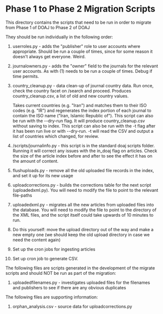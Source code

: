 # Phase 1 to Phase 2 Migration Scripts

This directory contains the scripts that need to be run in order to migrate from Phase 1 of DOAJ to Phase 2 of DOAJ

They should be run individually in the following order:


1. userroles.py - adds the "publisher" role to user accounts where appropriate.  Should be run a couple of times, since for some reason it doesn't always get everyone.  Weird.
2. journalowners.py - adds the "owner" field to the journals for the relevant user accounts.  As with (1) needs to be run a couple of times.  Debug if time permits.
3. country_cleanup.py - data clean-up of journal country data. Run once, check the country facet on /search and proceed. Produces country_cleanup.csv, a list of old and new country values.

    Takes current countries (e.g. "Iran") and matches them to their ISO codes (e.g. "IR") and regenerates the index portion of each journal to contain the ISO name ("Iran, Islamic Republic of").
    This script can also be run with the --dry-run flag. It will produce country_cleanup.csv without saving to index.
    This script can also be run with the -t flag after it has been run live or with --dry-run. -t will read the CSV and output a list of countries which changed, for review.

4. /scripts/journalinfo.py - this script is in the standard doaj scripts folder.  Running it will correct any issues with the in_doaj flag on articles.  Check the size of the article index before and after to see the effect it has on the amount of content.
5. flushuploads.py - remove all the old uploaded file records in the index, and set it up for its new usage
6. uploadcorrections.py - builds the corrections table for the next script (uploadedxml.py).  You will need to modify the file to point to the relevant file-paths
7. uploadedxml.py - migrates all the new articles from uploaded files into the database.  You will need to modify the file to point to the directory of the XML files, and the script itself could take upwards of 10 minutes to run. 
8. Do this yourself: move the upload directory out of the way and make a new empty one (we should keep the old upload directory in case we need the content again)
9. Set up the cron jobs for ingesting articles
10. Set up cron job to generate CSV.

The following files are scripts generated in the development of the migrate scripts and should NOT be run as part of the migration:

1. uploadedfilenames.py - investigates uploaded files for the filenames and publishers to see if there are any obvious duplicates

The following files are supporting information:

1. orphan_analysis.csv - source data for uploadcorrections.py

